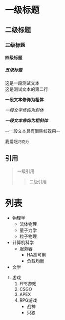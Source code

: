 # 一级标题
## 二级标题
### 三级标题
#### 四级标题
##### 五级标题

这是一段测试文本<br>
这是测试文本的第二行

**一段文本修饰为粗体**

*一段文字修饰为斜体*

***一段文本修饰为粗斜体***

--一段文本具有删除线效果--

我爱吃`巧克力`

## 引用
> 一级引用
>> 二级引用

# 列表

* 物理学
  * 流体物理
  * 量子力学
  * 粒子物理
* 计算机科学
  * 服务器
    * HA高可用
    * 负载均衡
* 文学

1. 游戏
   1. FPS游戏
   	1. CSGO
	2. APEX
   2. RPG游戏
      * 战神
      * 只狼
